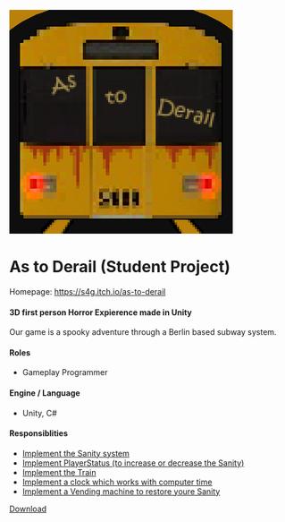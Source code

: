 [![As to Derail Logo](Img/AsToDerailThumbnail.png)](https://s4g.itch.io/as-to-derail)

# As to Derail (Student Project)

Homepage: https://s4g.itch.io/as-to-derail

#### 3D first person Horror Expierence made in Unity

Our game  is a spooky adventure through a Berlin based subway system. 

#### Roles
- Gameplay Programmer

#### Engine / Language
- Unity, C#

#### Responsiblities
- [Implement the Sanity system](./Source/Assets/_OBJECTS/_Life/Player/Scripts/Sanity)
- [Implement PlayerStatus (to increase or decrease the Sanity)](./Source/Assets/_OBJECTS/_Life/Player/Scripts/PlayerStatus)
- [Implement the Train](./Source/Assets/_OBJECTS/Train/Scripts)
- [Implement a clock which works with computer time](./Source/Assets/_OBJECTS/Clock/Scripts)
- [Implement a Vending machine to restore youre Sanity](./Source/Assets/_OBJECTS/VendingMachine)

[Download](https://s4g.itch.io/as-to-derail/purchase)

